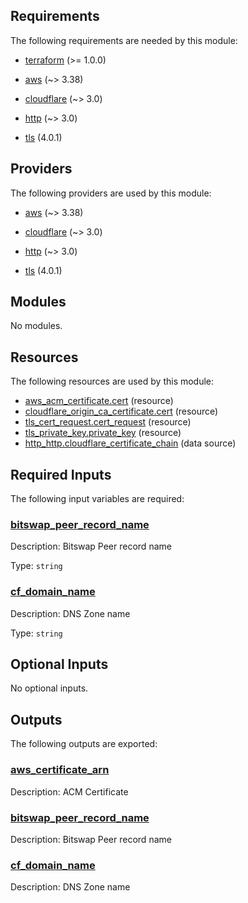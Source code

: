 <!-- BEGIN_TF_DOCS -->
## Requirements

The following requirements are needed by this module:

- <a name="requirement_terraform"></a> [terraform](#requirement\_terraform) (>= 1.0.0)

- <a name="requirement_aws"></a> [aws](#requirement\_aws) (~> 3.38)

- <a name="requirement_cloudflare"></a> [cloudflare](#requirement\_cloudflare) (~> 3.0)

- <a name="requirement_http"></a> [http](#requirement\_http) (~> 3.0)

- <a name="requirement_tls"></a> [tls](#requirement\_tls) (4.0.1)

## Providers

The following providers are used by this module:

- <a name="provider_aws"></a> [aws](#provider\_aws) (~> 3.38)

- <a name="provider_cloudflare"></a> [cloudflare](#provider\_cloudflare) (~> 3.0)

- <a name="provider_http"></a> [http](#provider\_http) (~> 3.0)

- <a name="provider_tls"></a> [tls](#provider\_tls) (4.0.1)

## Modules

No modules.

## Resources

The following resources are used by this module:

- [aws_acm_certificate.cert](https://registry.terraform.io/providers/hashicorp/aws/latest/docs/resources/acm_certificate) (resource)
- [cloudflare_origin_ca_certificate.cert](https://registry.terraform.io/providers/cloudflare/cloudflare/latest/docs/resources/origin_ca_certificate) (resource)
- [tls_cert_request.cert_request](https://registry.terraform.io/providers/hashicorp/tls/4.0.1/docs/resources/cert_request) (resource)
- [tls_private_key.private_key](https://registry.terraform.io/providers/hashicorp/tls/4.0.1/docs/resources/private_key) (resource)
- [http_http.cloudflare_certificate_chain](https://registry.terraform.io/providers/hashicorp/http/latest/docs/data-sources/http) (data source)

## Required Inputs

The following input variables are required:

### <a name="input_bitswap_peer_record_name"></a> [bitswap\_peer\_record\_name](#input\_bitswap\_peer\_record\_name)

Description: Bitswap Peer record name

Type: `string`

### <a name="input_cf_domain_name"></a> [cf\_domain\_name](#input\_cf\_domain\_name)

Description: DNS Zone name

Type: `string`

## Optional Inputs

No optional inputs.

## Outputs

The following outputs are exported:

### <a name="output_aws_certificate_arn"></a> [aws\_certificate\_arn](#output\_aws\_certificate\_arn)

Description: ACM Certificate

### <a name="output_bitswap_peer_record_name"></a> [bitswap\_peer\_record\_name](#output\_bitswap\_peer\_record\_name)

Description: Bitswap Peer record name

### <a name="output_cf_domain_name"></a> [cf\_domain\_name](#output\_cf\_domain\_name)

Description: DNS Zone name
<!-- END_TF_DOCS -->